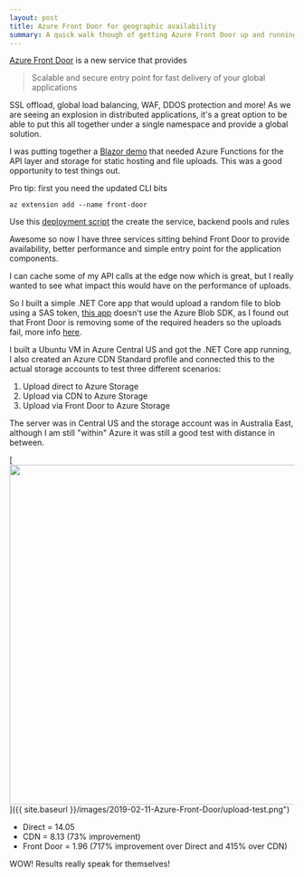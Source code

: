 ```yaml
---
layout: post
title: Azure Front Door for geographic availability
summary: A quick walk though of getting Azure Front Door up and running to provide a global scale upload service
---
```


[Azure Front Door] is a new service that provides
> Scalable and secure entry point for fast delivery of your global applications

SSL offload, global load balancing, WAF, DDOS protection and more! As we are seeing an explosion in distributed applications, it's a great option to be able to put this all together under a single namespace and provide a global solution.

I was putting together a [Blazor demo] that needed Azure Functions for the API layer and storage for static hosting and file uploads. This was a good opportunity to test things out.

Pro tip: first you need the updated CLI bits
```
az extension add --name front-door
```

Use this [deployment script] the create the service, backend pools and rules

Awesome so now I have three services sitting behind Front Door to provide availability, better performance and simple entry point for the application components.

I can cache some of my API calls at the edge now which is great, but I really wanted to see what impact this would have on the performance of uploads.

So I built a simple .NET Core app that would upload a random file to blob using a SAS token, [this app] doesn't use the Azure Blob SDK, as I found out that Front Door is removing some of the required headers so the uploads fail, more info [here](https://docs.microsoft.com/en-us/azure/frontdoor/front-door-http-headers-protocol).

I built a Ubuntu VM in Azure Central US and got the .NET Core app running, I also created an Azure CDN Standard profile and connected this to the actual storage accounts to test three different scenarios:
1. Upload direct to Azure Storage
2. Upload via CDN to Azure Storage
3. Upload via Front Door to Azure Storage

The server was in Central US and the storage account was in Australia East, although I am still "within" Azure it was still a good test with distance in between.

[<img src="{{ site.baseurl }}/images/2019-02-11-Azure-Front-Door/upload-test.png" style="width: 600px;"/>]({{ site.baseurl }}/images/2019-02-11-Azure-Front-Door/upload-test.png")

* Direct = 14.05
* CDN = 8.13 (73% improvement)
* Front Door = 1.96 (717% improvement over Direct and 415% over CDN)

WOW! Results really speak for themselves!

[Azure Front Door]: https://azure.microsoft.com/en-us/services/frontdoor/
[Blazor demo]: https://github.com/msimpsonnz/training-portal
[deployment script]: https://github.com/msimpsonnz/training-portal/blob/master/deploy/deploy.sh
[this app]: https://github.com/msimpsonnz/misc-microsoft
